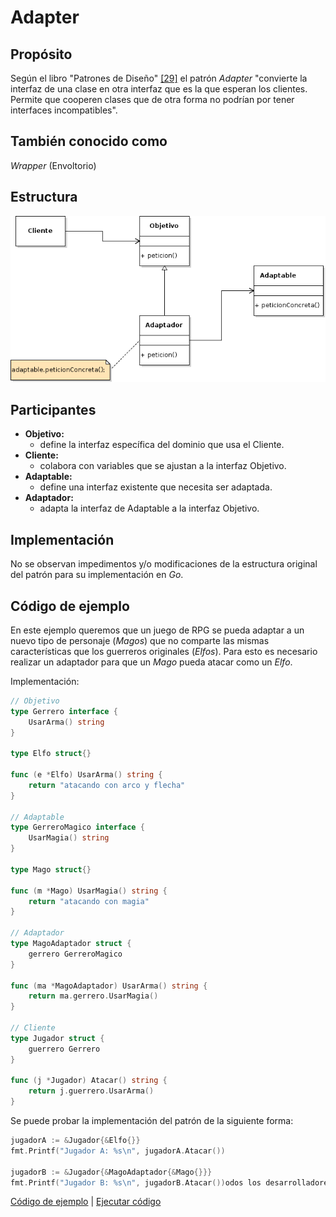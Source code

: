 # Adapter

## Propósito

Según el libro "Patrones de Diseño" [\[29\]](../../../recursos.md) el patrón _Adapter_ "convierte la interfaz de una clase en otra interfaz que es la que esperan los clientes. Permite que cooperen clases que de otra forma no podrían por tener interfaces incompatibles".

## También conocido como

_Wrapper_ \(Envoltorio\)

## Estructura

![](../../../.gitbook/assets/adapter.png)

## Participantes

* **Objetivo:**
  * define la interfaz específica del dominio que usa el Cliente.
* **Cliente:**
  * colabora con variables que se ajustan a la interfaz Objetivo.
* **Adaptable:**
  * define una interfaz existente que necesita ser adaptada.
* **Adaptador:**
  * adapta la interfaz de Adaptable a la interfaz Objetivo.

## Implementación

No se observan impedimentos y/o modificaciones de la estructura original del patrón para su implementación en _Go_.

## Código de ejemplo

En este ejemplo queremos que un juego de RPG se pueda adaptar a un nuevo tipo de personaje \(_Magos_\) que no comparte las mismas características que los guerreros originales \(_Elfos_\). Para esto es necesario realizar un adaptador para que un _Mago_ pueda atacar como un _Elfo_.

Implementación:

```go
// Objetivo
type Gerrero interface {
    UsarArma() string
}

type Elfo struct{}

func (e *Elfo) UsarArma() string {
    return "atacando con arco y flecha"
}

// Adaptable
type GerreroMagico interface {
    UsarMagia() string
}

type Mago struct{}

func (m *Mago) UsarMagia() string {
    return "atacando con magia"
}

// Adaptador
type MagoAdaptador struct {
    gerrero GerreroMagico
}

func (ma *MagoAdaptador) UsarArma() string {
    return ma.gerrero.UsarMagia()
}

// Cliente
type Jugador struct {
    guerrero Gerrero
}

func (j *Jugador) Atacar() string {
    return j.guerrero.UsarArma()
}
```

Se puede probar la implementación del patrón de la siguiente forma:

```go
jugadorA := &Jugador{&Elfo{}}
fmt.Printf("Jugador A: %s\n", jugadorA.Atacar())

jugadorB := &Jugador{&MagoAdaptador{&Mago{}}}
fmt.Printf("Jugador B: %s\n", jugadorB.Atacar())odos los desarrolladores de la Gerencia es de $%d\n", gerenciaIT.ObtenerSalario())
```

[Código de ejemplo](https://github.com/danielspk/designpatternsingo/tree/master/patrones/estructurales/adapter) \| [Ejecutar código](https://play.golang.org/p/60tlY8la04W)


